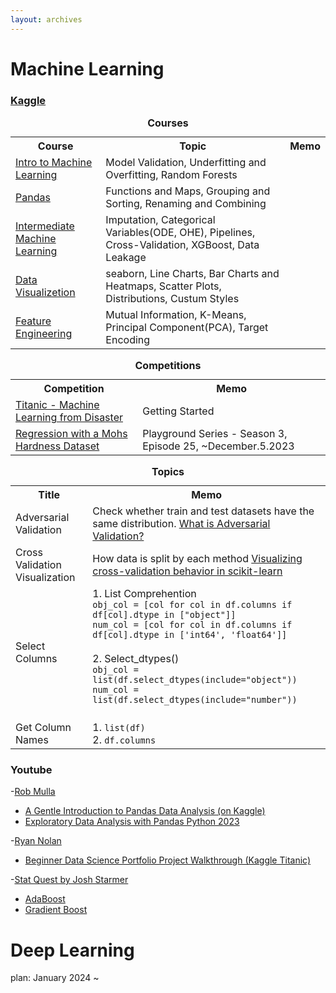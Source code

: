 ```yaml
---
layout: archives
---
```


# Machine Learning
### [Kaggle](https://www.kaggle.com/)

<table>
  <tr>
    <caption><strong>Courses</strong></caption>
    <th>Course</th>
    <th>Topic</th>
    <th>Memo</th>
  </tr>
  <tr>
    <td><a href="https://www.kaggle.com/learn/intro-to-machine-learning">Intro to Machine Learning</a></td>
    <td>Model Validation, Underfitting and Overfitting, Random Forests</td>
    <td></td>
  </tr>
  <tr>
    <td><a href="https://www.kaggle.com/learn/pandas">Pandas</a></td>
    <td>Functions and Maps, Grouping and Sorting, Renaming and Combining</td>
    <td></td>
  </tr>
  <tr>
    <td><a href="https://www.kaggle.com/learn/intermediate-machine-learning">Intermediate Machine Learning</a></td>
    <td>
    Imputation, Categorical Variables(ODE, OHE), Pipelines, Cross-Validation, XGBoost, Data Leakage
    </td>
    <td></td>
  </tr>
  <tr>
    <td><a href="https://www.kaggle.com/learn/data-visualization">Data Visualizetion</a></td>
    <td>seaborn, Line Charts, Bar Charts and Heatmaps, Scatter Plots, Distributions, Custum Styles</td>
    <td></td>
  </tr>
  <tr>
    <td><a href="https://www.kaggle.com/learn/feature-engineering">Feature Engineering</a></td>
    <td>
    Mutual Information, K-Means, Principal Component(PCA), Target Encoding
    </td>
    <td></td>
  </tr>
</table>

<table>
  <tr>
    <caption><strong>Competitions</strong></caption>
    <th>Competition</th>
    <th>Memo</th>
  </tr>
  <tr>
    <td><a href="https://www.kaggle.com/competitions/titanic">Titanic - Machine Learning from Disaster</a></td>
    <td>Getting Started</td>
  </tr>
  <tr>
    <td><a href="https://www.kaggle.com/competitions/playground-series-s3e25">Regression with a Mohs Hardness Dataset</a></td>
    <td>Playground Series - Season 3, Episode 25, ~December.5.2023</td>
  </tr>
</table>

<table>
  <tr>
    <caption><strong>Topics</strong></caption>
    <th>Title</th>
    <th>Memo</th>
  </tr>
  <tr>
    <td>Adversarial Validation</td>
    <td>Check whether train and test datasets have the same distribution. <a href="https://www.kaggle.com/code/carlmcbrideellis/what-is-adversarial-validation">What is Adversarial Validation?</a></td>
  </tr>
  <tr>
    <td>Cross Validation Visualization</td>
    <td>How data is split by each method <a href="https://scikit-learn.org/stable/auto_examples/model_selection/plot_cv_indices.html#sphx-glr-auto-examples-model-selection-plot-cv-indices-py">Visualizing cross-validation behavior in scikit-learn</a></td>
  </tr>
  <tr>
    <td>Select Columns</td>
    <td>
    1. List Comprehention<br>
    <code>obj_col = [col for col in df.columns if df[col].dtype in ["object"]]</code><br>
    <code>num_col = [col for col in df.columns if df[col].dtype in ['int64', 'float64']]</code><br><br>
    2. Select_dtypes()<br>
    <code>obj_col = list(df.select_dtypes(include="object"))</code><br>
    <code>num_col = list(df.select_dtypes(include="number"))</code><br><br>
    </td>
  </tr>
  <tr>
    <td>Get Column Names</td>
    <td>
    1. <code>list(df)</code><br>
    2. <code>df.columns</code>
    </td>
  </tr>
</table>

### Youtube
-[Rob Mulla](https://www.youtube.com/@robmulla)
  - [A Gentle Introduction to Pandas Data Analysis (on Kaggle)](https://youtu.be/_Eb0utIRdkw)
  - [Exploratory Data Analysis with Pandas Python 2023](https://youtu.be/xi0vhXFPegw)

-[Ryan Nolan](https://www.youtube.com/@RyanNolanData)
  - [Beginner Data Science Portfolio Project Walkthrough (Kaggle Titanic)](https://youtu.be/6IGx7ZZdS74)

-[Stat Quest by Josh Starmer](https://www.youtube.com/@statquest)
  - [AdaBoost](https://www.youtube.com/watch?v=LsK-xG1cLYA)
  - [Gradient Boost](https://www.youtube.com/watch?v=3CC4N4z3GJc)

# Deep Learning
plan: January 2024 ~

